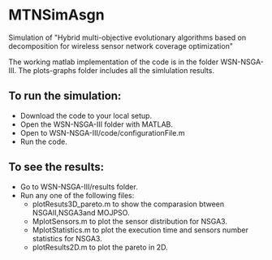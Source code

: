 # MTNSimAsgn
Simulation of "Hybrid multi-objective evolutionary algorithms based on
decomposition for wireless sensor network coverage optimization"

The working matlab implementation of the code is in the folder WSN-NSGA-III. The plots-graphs folder includes all the simlulation results.

## To run the simulation:
- Download the code to your local setup.
- Open the WSN-NSGA-III folder with MATLAB.
- Open to WSN-NSGA-III/code/configurationFile.m
- Run the code.

## To see the results:
- Go to WSN-NSGA-III/results folder.
- Run any one of the following files:
  - plotResuts3D_pareto.m to show the comparasion btween NSGAII,NSGA3and MOJPSO.
  - MplotSensors.m to plot the sensor distribution for NSGA3.
  - MplotStatistics.m to plot the execution time and sensors number statistics for NSGA3.
  - plotResults2D.m to plot the pareto in 2D.
